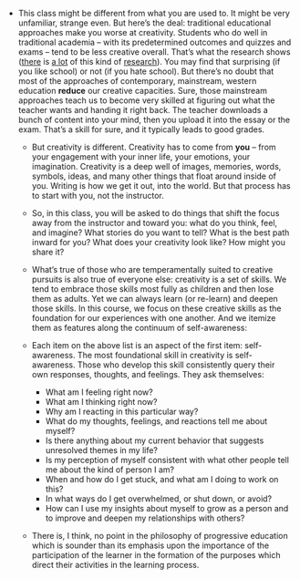 - This class might be different from what you are used to. It might be very unfamiliar, strange even. But here’s the deal: traditional educational approaches make you worse at creativity. Students who do well in traditional academia – with its predetermined outcomes and quizzes and exams – tend to be less creative overall. That’s what the research shows ([there](https://www.youtube.com/watch?v=ZfKMq-rYtnc) is [a lot](https://www.psychologytoday.com/us/blog/freedom-learn/201604/inverse-relationship-between-gpa-and-innovative-orientation) of this kind of [research](https://theconversation.com/straight-a-students-may-not-be-the-best-innovators-54440)). You may find that surprising (if you like school) or not (if you hate school). But there’s no doubt that most of the approaches of contemporary, mainstream, western education **reduce** our creative capacities. Sure, those mainstream approaches teach us to become very skilled at figuring out what the teacher wants and handing it right back. The teacher downloads a bunch of content into your mind, then you upload it into the essay or the exam. That’s a skill for sure, and it typically leads to good grades.
	- But creativity is different. Creativity has to come from **you** – from your engagement with your inner life, your emotions, your imagination. Creativity is a deep well of images, memories, words, symbols, ideas, and many other things that float around inside of you. Writing is how we get it out, into the world. But that process has to start with you, not the instructor.
	- So, in this class, you will be asked to do things that shift the focus away from the instructor and toward you: what do you think, feel, and imagine? What stories do you want to tell? What is the best path inward for you? What does your creativity look like? How might you share it?
	- What’s true of those who are temperamentally suited to creative pursuits is also true of everyone else: creativity is a set of skills. We tend to embrace those skills most fully as children and then lose them as adults. Yet we can always learn (or re-learn) and deepen those skills. In this course, we focus on these creative skills as the foundation for our experiences with one another. And we itemize them as features along the continuum of self-awareness:
	- Each item on the above list is an aspect of the first item: self-awareness. The most foundational skill in creativity is self-awareness. Those who develop this skill consistently query their own responses, thoughts, and feelings. They ask themselves:
		- What am I feeling right now?
		- What am I thinking right now?
		- Why am I reacting in this particular way?
		- What do my thoughts, feelings, and reactions tell me about myself?
		- Is there anything about my current behavior that suggests unresolved themes in my life?
		- Is my perception of myself consistent with what other people tell me about the kind of person I am?
		- When and how do I get stuck, and what am I doing to work on this?
		- In what ways do I get overwhelmed, or shut down, or avoid?
		- How can I use my insights about myself to grow as a person and to improve and deepen my relationships with others?
	- > 
	    
	  
	  There is, I think, no point in the philosophy of progressive education which is sounder than its emphasis upon the importance of the participation of the learner in the formation of the purposes which direct their activities in the learning process.